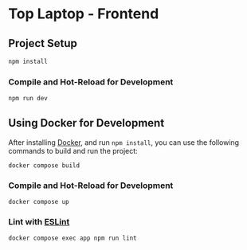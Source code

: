 # Top Laptop - Frontend

## Project Setup

```sh
npm install
```

### Compile and Hot-Reload for Development

```sh
npm run dev
```

## Using Docker for Development

After installing [Docker](https://www.docker.com/), and run `npm install`, you can use the following commands to build and run the project:

```docker
docker compose build
```

### Compile and Hot-Reload for Development

```docker
docker compose up
```

### Lint with [ESLint](https://eslint.org/)

```sh
docker compose exec app npm run lint
```
